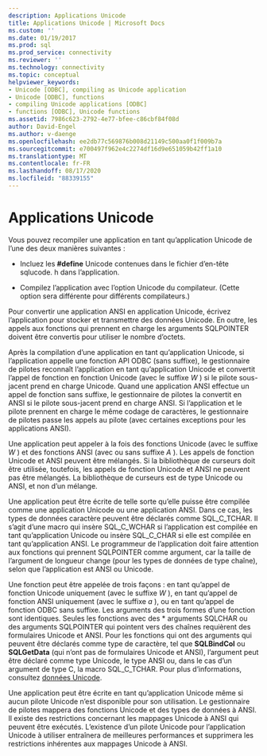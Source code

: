 ```yaml
---
description: Applications Unicode
title: Applications Unicode | Microsoft Docs
ms.custom: ''
ms.date: 01/19/2017
ms.prod: sql
ms.prod_service: connectivity
ms.reviewer: ''
ms.technology: connectivity
ms.topic: conceptual
helpviewer_keywords:
- Unicode [ODBC], compiling as Unicode application
- Unicode [ODBC], functions
- compiling Unicode applications [ODBC]
- functions [ODBC], Unicode functions
ms.assetid: 7986c623-2792-4e77-bfee-c86cbf84f08d
author: David-Engel
ms.author: v-daenge
ms.openlocfilehash: ee2db77c569876b008d21149c500aa0f1f009b7a
ms.sourcegitcommit: e700497f962e4c2274df16d9e651059b42ff1a10
ms.translationtype: MT
ms.contentlocale: fr-FR
ms.lasthandoff: 08/17/2020
ms.locfileid: "88339155"
---
```

# <a name="unicode-applications"></a>Applications Unicode
Vous pouvez recompiler une application en tant qu’application Unicode de l’une des deux manières suivantes :  
  
-   Incluez les **#define** Unicode contenues dans le fichier d’en-tête sqlucode. h dans l’application.  
  
-   Compilez l’application avec l’option Unicode du compilateur. (Cette option sera différente pour différents compilateurs.)  
  
 Pour convertir une application ANSI en application Unicode, écrivez l’application pour stocker et transmettre des données Unicode. En outre, les appels aux fonctions qui prennent en charge les arguments SQLPOINTER doivent être convertis pour utiliser le nombre d’octets.  
  
 Après la compilation d’une application en tant qu’application Unicode, si l’application appelle une fonction API ODBC (sans suffixe), le gestionnaire de pilotes reconnaît l’application en tant qu’application Unicode et convertit l’appel de fonction en fonction Unicode (avec le suffixe *W* ) si le pilote sous-jacent prend en charge Unicode. Quand une application ANSI effectue un appel de fonction sans suffixe, le gestionnaire de pilotes la convertit en ANSI si le pilote sous-jacent prend en charge ANSI. Si l’application et le pilote prennent en charge le même codage de caractères, le gestionnaire de pilotes passe les appels au pilote (avec certaines exceptions pour les applications ANSI).  
  
 Une application peut appeler à la fois des fonctions Unicode (avec le suffixe *W* ) et des fonctions ANSI (avec ou sans suffixe *A* ). Les appels de fonction Unicode et ANSI peuvent être mélangés. Si la bibliothèque de curseurs doit être utilisée, toutefois, les appels de fonction Unicode et ANSI ne peuvent pas être mélangés. La bibliothèque de curseurs est de type Unicode ou ANSI, et non d’un mélange.  
  
 Une application peut être écrite de telle sorte qu’elle puisse être compilée comme une application Unicode ou une application ANSI. Dans ce cas, les types de données caractère peuvent être déclarés comme SQL_C_TCHAR. Il s’agit d’une macro qui insère SQL_C_WCHAR si l’application est compilée en tant qu’application Unicode ou insère SQL_C_CHAR si elle est compilée en tant qu’application ANSI. Le programmeur de l’application doit faire attention aux fonctions qui prennent SQLPOINTER comme argument, car la taille de l’argument de longueur change (pour les types de données de type chaîne), selon que l’application est ANSI ou Unicode.  
  
 Une fonction peut être appelée de trois façons : en tant qu’appel de fonction Unicode uniquement (avec le suffixe *W* ), en tant qu’appel de fonction ANSI uniquement (avec le suffixe *a* ), ou en tant qu’appel de fonction ODBC sans suffixe. Les arguments des trois formes d’une fonction sont identiques. Seules les fonctions avec des \* arguments SQLCHAR ou des arguments SQLPOINTER qui pointent vers des chaînes requièrent des formulaires Unicode et ANSI. Pour les fonctions qui ont des arguments qui peuvent être déclarés comme type de caractère, tel que **SQLBindCol** ou **SQLGetData** (qui n’ont pas de formulaires Unicode et ANSI), l’argument peut être déclaré comme type Unicode, le type ANSI ou, dans le cas d’un argument de type C, la macro SQL_C_TCHAR. Pour plus d’informations, consultez [données Unicode](../../../odbc/reference/develop-app/unicode-data.md).  
  
 Une application peut être écrite en tant qu’application Unicode même si aucun pilote Unicode n’est disponible pour son utilisation. Le gestionnaire de pilotes mappera des fonctions Unicode et des types de données à ANSI. Il existe des restrictions concernant les mappages Unicode à ANSI qui peuvent être exécutés. L’existence d’un pilote Unicode pour l’application Unicode à utiliser entraînera de meilleures performances et supprimera les restrictions inhérentes aux mappages Unicode à ANSI.
